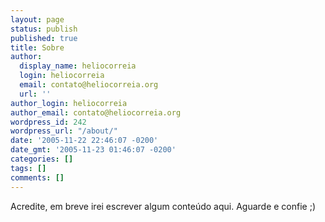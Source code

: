 ```yaml
---
layout: page
status: publish
published: true
title: Sobre
author:
  display_name: heliocorreia
  login: heliocorreia
  email: contato@heliocorreia.org
  url: ''
author_login: heliocorreia
author_email: contato@heliocorreia.org
wordpress_id: 242
wordpress_url: "/about/"
date: '2005-11-22 22:46:07 -0200'
date_gmt: '2005-11-23 01:46:07 -0200'
categories: []
tags: []
comments: []
---
```

Acredite, em breve irei escrever algum conteúdo aqui. Aguarde e confie ;)
